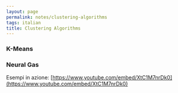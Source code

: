 ```yaml
---
layout: page
permalink: notes/clustering-algorithms
tags: italian
title: Clustering Algorithms
---
```


### K-Means
### Neural Gas
Esempi in azione:
[https://www.youtube.com/embed/XtC1M7nrDk0](https://www.youtube.com/embed/XtC1M7nrDk0)